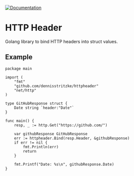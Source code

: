 [![Documentation](https://godoc.org/github.com/dennisstritzke/httpheader?status.svg)](https://godoc.org/github.com/dennisstritzke/httpheader)

# HTTP Header
Golang library to bind HTTP headers into struct values.

## Example
```
package main

import (
	"fmt"
	"github.com/dennisstritzke/httpheader"
	"net/http"
)

type GitHubResponse struct {
	Date string `header:"Date"`
}

func main() {
	resp, _ := http.Get("https://github.com/")

	var githubResponse GitHubResponse
	err := httpheader.Bind(resp.Header, &githubResponse)
	if err != nil {
		fmt.Println(err)
		return
	}

	fmt.Printf("Date: %s\n", githubResponse.Date)
}
```